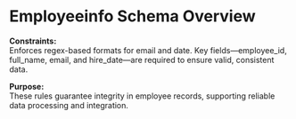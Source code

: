 # Employeeinfo Schema Overview

**Constraints:**  
Enforces regex-based formats for email and date. Key fields—employee_id, full_name, email, and hire_date—are required to ensure valid, consistent data.

**Purpose:**  
These rules guarantee integrity in employee records, supporting reliable data processing and integration.
